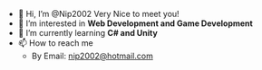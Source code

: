 - 👋 Hi, I’m @Nip2002 Very Nice to meet you!
- 👀 I’m interested in **Web Development and Game Development**
- 🌱 I’m currently learning **C# and Unity**
- 📫 How to reach me 
  - By Email: <a href="mailto:nip2002@hotmail.com">nip2002@hotmail.com</a>
